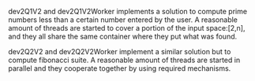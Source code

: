 dev2Q1V2 and dev2Q1V2Worker implements a solution to compute prime numbers less than a certain number entered by the user.
A reasonable amount of threads are started to cover a portion of the input space:\[2,n\], and they all share the same container where they
put what was found.


dev2Q2V2 and dev2Q2V2Worker implement a similar solution but to compute fibonacci suite. A reasonable amount of threads are started in 
parallel and they cooperate together by using required mechanisms.